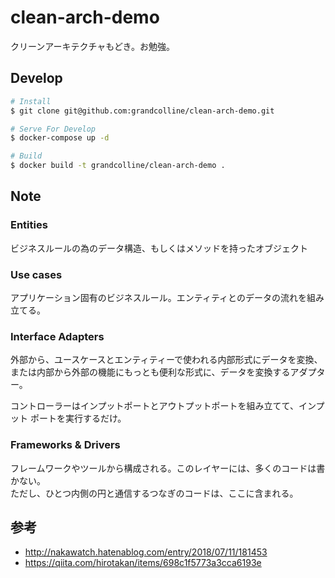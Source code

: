 # clean-arch-demo

クリーンアーキテクチャもどき。お勉強。


## Develop

```bash
# Install
$ git clone git@github.com:grandcolline/clean-arch-demo.git

# Serve For Develop
$ docker-compose up -d

# Build
$ docker build -t grandcolline/clean-arch-demo .
```

## Note

### Entities

ビジネスルールの為のデータ構造、もしくはメソッドを持ったオブジェクト

### Use cases

アプリケーション固有のビジネスルール。エンティティとのデータの流れを組み立てる。

### Interface Adapters

外部から、ユースケースとエンティティーで使われる内部形式にデータを変換、  
または内部から外部の機能にもっとも便利な形式に、データを変換するアダプター。

コントローラーはインプットポートとアウトプットポートを組み立てて、インプット ポートを実行するだけ。

### Frameworks & Drivers

フレームワークやツールから構成される。このレイヤーには、多くのコードは書かない。  
ただし、ひとつ内側の円と通信するつなぎのコードは、ここに含まれる。


## 参考

* http://nakawatch.hatenablog.com/entry/2018/07/11/181453
* https://qiita.com/hirotakan/items/698c1f5773a3cca6193e
